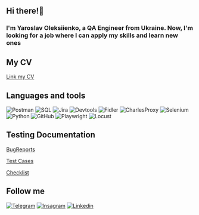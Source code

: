 ## Hi there!👋
### I'm Yaroslav Oleksiienko, a QA Engineer from Ukraine. Now, I'm looking for a job where I can apply my skills and learn new ones

## My CV
[Link my CV](https://drive.google.com/file/d/1z2oIvQnA7lavbU_c4fCN5vYh8e1hc6Hq/view?usp=sharing)


## Languages and tools
![Postman](https://shields.io./badge/-Postman-090909?style=for-the-badge&logo=Postman)
![SQL](https://shields.io./badge/-SQL-090909?style=for-the-badge&logo=MySQL)
![Jira](https://shields.io./badge/-JIRA-090909?style=for-the-badge&logo=Jira&logoColor=136BE1)
![Devtools](https://shields.io./badge/-Devtools-090909?style=for-the-badge&logo=GoogleChrome)
![Fidler](https://shields.io./badge/-Fiddler-090909?style=for-the-badge&logo=Fiddler)
![CharlesProxy](https://shields.io./badge/-CharlesProxy-090909?style=for-the-badge&logo=CharlesProxy)
![Selenium](https://shields.io./badge/-Selenium-090909?style=for-the-badge&logo=Selenium)
![Python](https://shields.io./badge/-Python-090909?style=for-the-badge&logo=Python)
![GitHub](https://shields.io./badge/-GitHub-090909?style=for-the-badge&logo=GitHub)
![Playwright](https://shields.io./badge/-Playwright-090909?style=for-the-badge&logo=Playwright)
![Locust](https://shields.io./badge/-Locust-090909?style=for-the-badge&logo=Locust)

## Testing Documentation
[BugReports](https://docs.google.com/spreadsheets/d/1J2j7BSFeJvkYD8fDHoU9g3lwmJIOrG89CBQrigPYqOc/edit?usp=sharing)

[Test Cases](https://docs.google.com/spreadsheets/d/1s6CwLyYOLNPTHRVIY6HAIqao45pawovG/edit?usp=sharing&ouid=110841735983165948116&rtpof=true&sd=true)

[Checklist](https://docs.google.com/spreadsheets/d/1IHxPwSrxZsi6Djwe9o4U_buunNP-BnDKuxiVIccJG3Y/edit?usp=sharing)

## Follow me
[![Telegram](https://shields.io./badge/-Telegram-090909?style=for-the-badge&logo=Telegram)](https://t.me/YaroslavOleksiienko)
[![Insagram](https://shields.io./badge/-Instagram-090909?style=for-the-badge&logo=Instagram)](https://instagram.com/yarik_olexeenko)
[![Linkedin](https://shields.io./badge/-Linkedin-090909?style=for-the-badge&logo=Linkedin&logoColor=22A7F2)](https://www.linkedin.com/in/yaroslav-oleksiienko/)